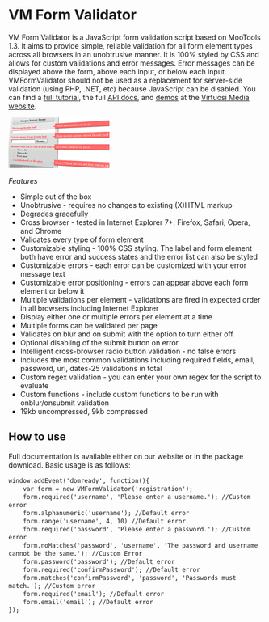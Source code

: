 VM Form Validator
===========

VM Form Validator is a JavaScript form validation script based on MooTools 1.3. It aims to provide simple, reliable validation for all form element types across all browsers in an unobtrusive manner. It is 100% styled by CSS and allows for custom validations and error messages. Error messages can be displayed above the form, above each input, or below each input. VMFormValidator should not be used as a replacement for server-side validation (using PHP, .NET, etc) because JavaScript can be disabled.
You can find a [full tutorial](http://www.virtuosimedia.com/dev/javascript/mootools-plugins/vm-form-validator/vm-form-validator-tutorial), the full [API docs](http://www.virtuosimedia.com/dev/javascript/mootools-plugins/vm-form-validator/vm-form-validator-api-documentation), and [demos](http://www.virtuosimedia.com/dev/javascript/mootools-plugins/vm-form-validator/vm-form-validator-demos) at the [Virtuosi Media website](http://www.virtuosimedia.com/).

![Screenshot](https://github.com/VirtuosiMedia/VMFormValidator/raw/master/vm-form-validator.png)

*Features*

* Simple out of the box
* Unobtrusive - requires no changes to existing (X)HTML markup
* Degrades gracefully
* Cross browser - tested in Internet Explorer 7+, Firefox, Safari, Opera, and Chrome
* Validates every type of form element
* Customizable styling - 100% CSS styling. The label and form element both have error and success states and the error list can also be styled
* Customizable errors - each error can be customized with your error message text
* Customizable error positioning - errors can appear above each form element or below it
* Multiple validations per element - validations are fired in expected order in all browsers including Internet Explorer
* Display either one or multiple errors per element at a time
* Multiple forms can be validated per page
* Validates on blur and on submit with the option to turn either off
* Optional disabling of the submit button on error
* Intelligent cross-browser radio button validation - no false errors
* Includes the most common validations including required fields, email, password, url, dates-25 validations in total
* Custom regex validation - you can enter your own regex for the script to evaluate
* Custom functions - include custom functions to be run with onblur/onsubmit validation
* 19kb uncompressed, 9kb compressed

How to use
----------

Full documentation is available either on our website or in the package download. Basic usage is as follows:

	window.addEvent('domready', function(){
		var form = new VMFormValidator('registration');
		form.required('username', 'Please enter a username.'); //Custom error
		form.alphanumeric('username'); //Default error
		form.range('username', 4, 10) //Default error
		form.required('password', 'Please enter a password.'); //Custom error
		form.noMatches('password', 'username', 'The password and username cannot be the same.'); //Custom Error
		form.password('password'); //Default error
		form.required('confirmPassword'); //Default error
		form.matches('confirmPassword', 'password', 'Passwords must match.'); //Custom error
		form.required('email');	//Default error
		form.email('email'); //Default error			
	});